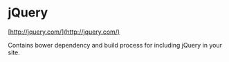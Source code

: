 jQuery
======

[http://jquery.com/](http://jquery.com/)

Contains bower dependency and build process for including jQuery in your site.

